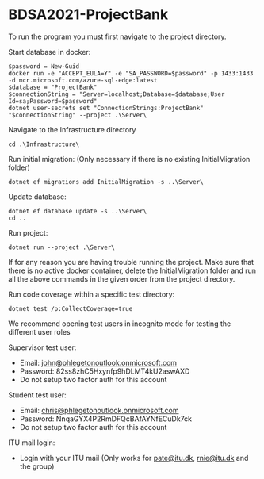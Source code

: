 # BDSA2021-ProjectBank

To run the program you must first navigate to the project directory.

Start database in docker:

    $password = New-Guid
    docker run -e "ACCEPT_EULA=Y" -e "SA_PASSWORD=$password" -p 1433:1433 -d mcr.microsoft.com/azure-sql-edge:latest
    $database = "ProjectBank"
    $connectionString = "Server=localhost;Database=$database;User Id=sa;Password=$password"
    dotnet user-secrets set "ConnectionStrings:ProjectBank" "$connectionString" --project .\Server\
    
Navigate to the Infrastructure directory
    
    cd .\Infrastructure\
    
Run initial migration: (Only necessary if there is no existing InitialMigration folder)
    
    dotnet ef migrations add InitialMigration -s ..\Server\
    
Update database:
    
    dotnet ef database update -s ..\Server\
    cd ..
    
Run project:
    
    dotnet run --project .\Server\

If for any reason you are having trouble running the project. Make sure that there is no active docker container, delete the InitialMigration folder and run all the above commands in the given order from the project directory.

Run code coverage within a specific test directory:

    dotnet test /p:CollectCoverage=true
    
We recommend opening test users in incognito mode for testing the different user roles

Supervisor test user:
- Email: john@phlegetonoutlook.onmicrosoft.com
- Password: 82ss8zhC5Hxynfp9hDLMT4kU2aswAXD
- Do not setup two factor auth for this account

Student test user:
- Email: chris@phlegetonoutlook.onmicrosoft.com
- Password: NnqaGYX4P2RmDFQcBAfAYNfECuDk7ck
- Do not setup two factor auth for this account
 
ITU mail login:
- Login with your ITU mail (Only works for pate@itu.dk, rnie@itu.dk and the group)
